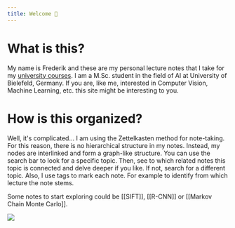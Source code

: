 ```yaml
---
title: Welcome 👋
---
```

# What is this?
My name is Frederik and these are my personal lecture notes that I take for my [university courses](https://ekvv.uni-bielefeld.de/sinfo/publ/master-as/intsys;lang=EN). I am a M.Sc. student in the field of AI at University of Bielefeld, Germany. If you are, like me, interested in Computer Vision, Machine Learning, etc. this site might be interesting to you.
# How is this organized?
Well, it's complicated...
I am using the Zettelkasten method for note-taking. For this reason, there is no hierarchical structure in my notes. Instead, my nodes are interlinked and form a graph-like structure. You can use the search bar to look for a specific topic. Then, see to which related notes this topic is connected and delve deeper if you like. If not, search for a different topic. Also, I use tags to mark each note. For example to identify from which lecture the note stems.

Some notes to start exploring could be [[SIFT]], [[R-CNN]] or [[Markov Chain Monte Carlo]].

[<img src="https://img.shields.io/badge/LinkedIn-0077B5?style=for-the-badge&logo=linkedin&logoColor=white">](https://www.linkedin.com/in/frederik-esau-602008226/)